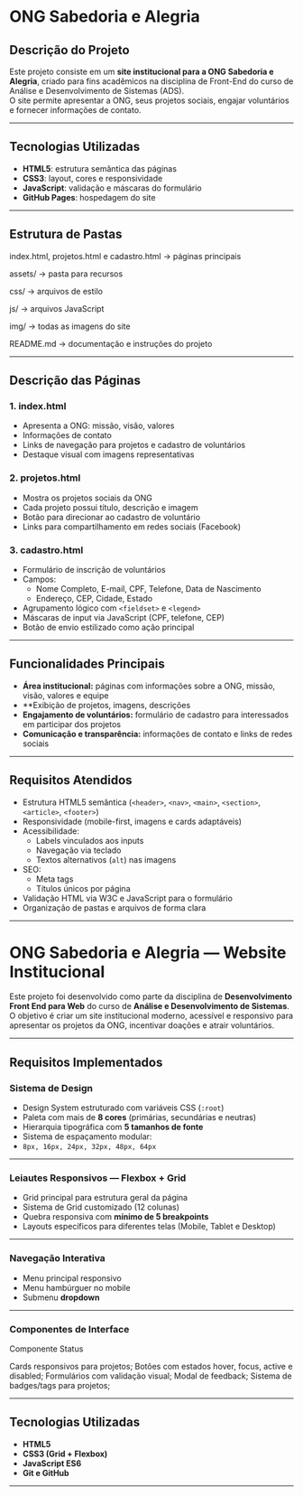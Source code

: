 # ONG Sabedoria e Alegria

## Descrição do Projeto
Este projeto consiste em um **site institucional para a ONG Sabedoria e Alegria**, criado para fins acadêmicos na disciplina de Front-End do curso de Análise e Desenvolvimento de Sistemas (ADS).  
O site permite apresentar a ONG, seus projetos sociais, engajar voluntários e fornecer informações de contato.

---

## Tecnologias Utilizadas
- **HTML5**: estrutura semântica das páginas
- **CSS3**: layout, cores e responsividade
- **JavaScript**: validação e máscaras do formulário
- **GitHub Pages**: hospedagem do site

---

## Estrutura de Pastas
index.html, projetos.html e cadastro.html → páginas principais

assets/ → pasta para recursos

css/ → arquivos de estilo

js/ → arquivos JavaScript

img/ → todas as imagens do site

README.md → documentação e instruções do projeto

---

## Descrição das Páginas

### 1. index.html
- Apresenta a ONG: missão, visão, valores
- Informações de contato
- Links de navegação para projetos e cadastro de voluntários
- Destaque visual com imagens representativas

### 2. projetos.html
- Mostra os projetos sociais da ONG
- Cada projeto possui título, descrição e imagem
- Botão para direcionar ao cadastro de voluntário
- Links para compartilhamento em redes sociais (Facebook)

### 3. cadastro.html
- Formulário de inscrição de voluntários
- Campos:
  - Nome Completo, E-mail, CPF, Telefone, Data de Nascimento
  - Endereço, CEP, Cidade, Estado
- Agrupamento lógico com `<fieldset>` e `<legend>`
- Máscaras de input via JavaScript (CPF, telefone, CEP)
- Botão de envio estilizado como ação principal

---

## Funcionalidades Principais

- **Área institucional:** páginas com informações sobre a ONG, missão, visão, valores e equipe
- **Exibição de projetos, imagens, descrições 
- **Engajamento de voluntários:** formulário de cadastro para interessados em participar dos projetos
- **Comunicação e transparência:** informações de contato e links de redes sociais

---

## Requisitos Atendidos

- Estrutura HTML5 semântica (`<header>`, `<nav>`, `<main>`, `<section>`, `<article>`, `<footer>`)
- Responsividade (mobile-first, imagens e cards adaptáveis)
- Acessibilidade:
  - Labels vinculados aos inputs
  - Navegação via teclado
  - Textos alternativos (`alt`) nas imagens
- SEO:
  - Meta tags 
  - Títulos únicos por página
- Validação HTML via W3C e JavaScript para o formulário
- Organização de pastas e arquivos de forma clara

---
# ONG Sabedoria e Alegria — Website Institucional

Este projeto foi desenvolvido como parte da disciplina de **Desenvolvimento Front End para Web** do curso de **Análise e Desenvolvimento de Sistemas**.  
O objetivo é criar um site institucional moderno, acessível e responsivo para apresentar os projetos da ONG, incentivar doações e atrair voluntários.

---

## Requisitos Implementados

### Sistema de Design
-  Design System estruturado com variáveis CSS (`:root`)
-  Paleta com mais de **8 cores** (primárias, secundárias e neutras)
-  Hierarquia tipográfica com **5 tamanhos de fonte**
-  Sistema de espaçamento modular:
  - `8px, 16px, 24px, 32px, 48px, 64px`

---

### Leiautes Responsivos — Flexbox + Grid
-  Grid principal para estrutura geral da página
-  Sistema de Grid customizado (12 colunas)
-  Quebra responsiva com **mínimo de 5 breakpoints**
-  Layouts específicos para diferentes telas (Mobile, Tablet e Desktop)

---

### Navegação Interativa
-  Menu principal responsivo
-  Menu hambúrguer no mobile
-  Submenu **dropdown**

---

### Componentes de Interface
Componente  Status 

 Cards responsivos para projetos;
 Botões com estados hover, focus, active e disabled; 
 Formulários com validação visual;
 Modal de feedback;
 Sistema de badges/tags para projetos; 

---

## Tecnologias Utilizadas
- **HTML5**
- **CSS3 (Grid + Flexbox)**
- **JavaScript ES6**
- **Git e GitHub**

---

